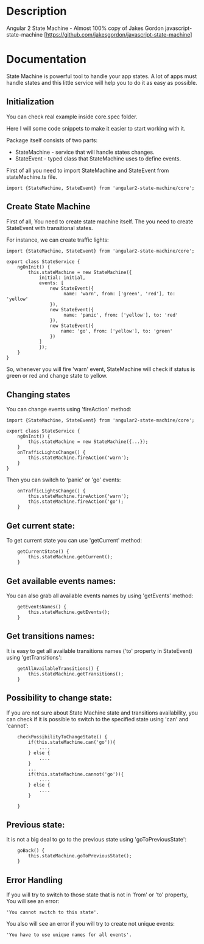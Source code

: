# Description

Angular 2 State Machine - Almost 100% copy of Jakes Gordon javascript-state-machine [https://github.com/jakesgordon/javascript-state-machine]

# Documentation

State Machine is powerful tool to handle your app states. A lot of apps must handle states
and this little service will help you to do it as easy as possible.

## Initialization

You can check real example inside core.spec folder.

Here I will some code snippets to make it easier to start working with it.

Package itself consists of two parts:
 - StateMachine - service that will handle states changes.
 - StateEvent - typed class that StateMachine uses to define events.

First of all you need to import StateMachine and StateEvent from stateMachine.ts file.

```
import {StateMachine, StateEvent} from 'angular2-state-machine/core';
```

## Create State Machine

First of all, You need to create state machine itself. The you need to create StateEvent with transitional states.

For instance, we can create traffic lights:

```
import {StateMachine, StateEvent} from 'angular2-state-machine/core';

export class StateService {
    ngOnInit() {
        this.stateMachine = new StateMachine({
            initial: initial,
            events: [
                new StateEvent({
                     name: 'warn', from: ['green', 'red'], to: 'yellow'
                }),
                new StateEvent({
                     name: 'panic', from: ['yellow'], to: 'red'
                }),
                new StateEvent({
                    name: 'go', from: ['yellow'], to: 'green'
                })                          
            ]
            });
    }
}
```

So, whenever you will fire 'warn' event, StateMachine will check if status is green or red and change state to yellow.

## Changing states

You can change events using 'fireAction' method:

```
import {StateMachine, StateEvent} from 'angular2-state-machine/core';

export class StateService {
    ngOnInit() {
        this.stateMachine = new StateMachine({...});
    }
    onTrafficLightsChange() {
        this.stateMachine.fireAction('warn');
    }
}
```

Then you can switch to 'panic' or 'go' events:

```
    onTrafficLightsChange() {
        this.stateMachine.fireAction('warn');
        this.stateMachine.fireAction('go');
    }
```

## Get current state:

To get current state you can use 'getCurrent' method:

```
    getCurrentState() {
        this.stateMachine.getCurrent();
    }
```

## Get available events names:

You can also grab all available events names by using 'getEvents' method:

```
    getEventsNames() {
        this.stateMachine.getEvents();
    }
```

## Get transitions names:

It is easy to get all available transitions names ('to' property in StateEvent) using 'getTransitions':

```
    getAllAvailableTransitions() {
        this.stateMachine.getTransitions();
    }
```

## Possibility to change state:

If you are not sure about State Machine state and transitions availability, you can check if it is possible to switch to the specified state using 'can' and 'cannot':

```
    checkPossibilityToChangeState() {
        if(this.stateMachine.can('go')){ 
            ....   
        } else {
            ....    
        }
        ...
        if(this.stateMachine.cannot('go')){ 
            ....   
        } else {
            ....    
        }        
        
    }
```

## Previous state:

It is not a big deal to go to the previous state using 'goToPreviousState':

```
    goBack() {
        this.stateMachine.goToPreviousState();
    }
```

## Error Handling

If you will try to switch to those state that is not in 'from' or 'to' property, You will see an error:
```
'You cannot switch to this state'.
```
You also will see an error if you will try to create not unique events:
```
'You have to use unique names for all events'. 
```

 